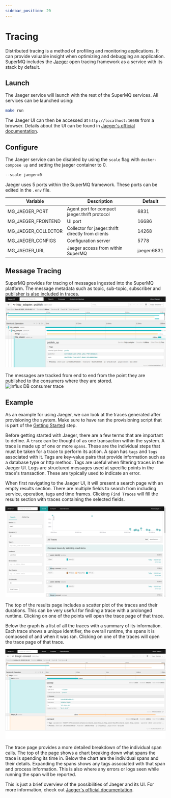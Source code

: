 ```yaml
---
sidebar_position: 20
---
```


# Tracing

Distributed tracing is a method of profiling and monitoring applications. It can provide valuable insight when optimizing and debugging an application. SuperMQ includes the [Jaeger][jaegertracing] open tracing framework as a service with its stack by default.

## Launch

The Jaeger service will launch with the rest of the SuperMQ services. All services can be launched using:

```bash
make run
```

The Jaeger UI can then be accessed at `http://localhost:16686` from a browser. Details about the UI can be found in [Jaeger's official documentation][jaeger-ui].

## Configure

The Jaeger service can be disabled by using the `scale` flag with `docker-compose up` and setting the jaeger container to 0.

```bash
--scale jaeger=0
```

Jaeger uses 5 ports within the SuperMQ framework. These ports can be edited in the `.env` file.

| Variable            | Description                                       | Default     |
| ------------------- | ------------------------------------------------- | ----------- |
| MG_JAEGER_PORT      | Agent port for compact jaeger.thrift protocol     | 6831        |
| MG_JAEGER_FRONTEND  | UI port                                           | 16686       |
| MG_JAEGER_COLLECTOR | Collector for jaeger.thrift directly from clients | 14268       |
| MG_JAEGER_CONFIGS   | Configuration server                              | 5778        |
| MG_JAEGER_URL       | Jaeger access from within SuperMQ              | jaeger:6831 |

## Message Tracing

SuperMQ provides for tracing of messages ingested into the SuperMQ platform. The message metadata such as topic, sub-topic, subscriber and publisher is also included in traces. ![HTTP Message Publishing trace](img/tracing/messagePub.png)

The messages are tracked from end to end from the point they are published to the consumers where they are stored. ![Influx DB consumer trace][consumer-trace]

## Example

As an example for using Jaeger, we can look at the traces generated after provisioning the system. Make sure to have ran the provisioning script that is part of the [Getting Started][getting-started] step.

Before getting started with Jaeger, there are a few terms that are important to define. A `trace` can be thought of as one transaction within the system. A trace is made up of one or more `spans`. These are the individual steps that must be taken for a trace to perform its action. A span has `tags` and `logs` associated with it. Tags are key-value pairs that provide information such as a database type or http method. Tags are useful when filtering traces in the Jaeger UI. Logs are structured messages used at specific points in the trace's transaction. These are typically used to indicate an error.

When first navigating to the Jaeger UI, it will present a search page with an empty results section. There are multiple fields to search from including service, operation, tags and time frames. Clicking `Find Traces` will fill the results section with traces containing the selected fields.

![Search page with results](img/tracing/search.png)

The top of the results page includes a scatter plot of the traces and their durations. This can be very useful for finding a trace with a prolonged runtime. Clicking on one of the points will open the trace page of that trace.

Below the graph is a list of all the traces with a summary of its information. Each trace shows a unique identifier, the overall runtime, the spans it is composed of and when it was ran. Clicking on one of the traces will open the trace page of that trace.

![Trace page with expanded spans](img/tracing/trace.png)

The trace page provides a more detailed breakdown of the individual span calls. The top of the page shows a chart breaking down what spans the trace is spending its time in. Below the chart are the individual spans and their details. Expanding the spans shows any tags associated with that span and process information. This is also where any errors or logs seen while running the span will be reported.

This is just a brief overview of the possibilities of Jaeger and its UI. For more information, check out [Jaeger's official documentation][jaeger-ui].

[jaegertracing]: https://www.jaegertracing.io/
[jaeger-ui]: https://www.jaegertracing.io/docs/1.14/frontend-ui/
[consumer-trace]: https://user-images.githubusercontent.com/44265300/241806789-a56f368c-a89f-4b5d-88fe-25b971ca4718.png
[getting-started]: ./getting-started.md
